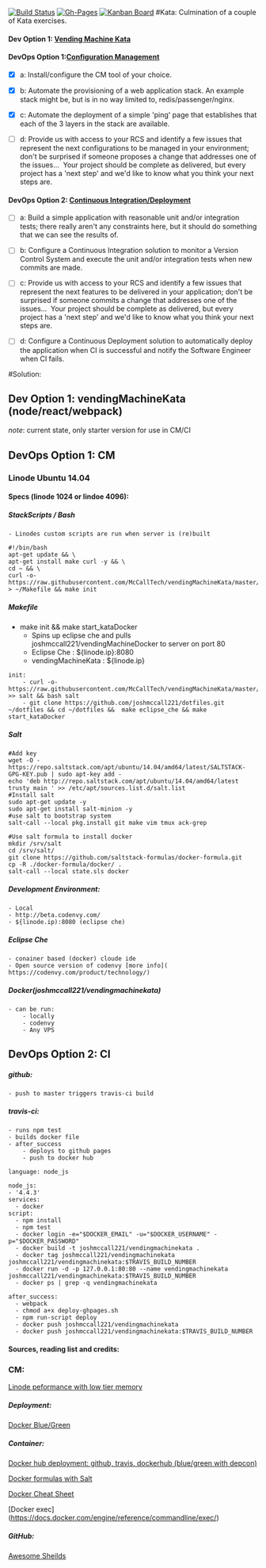 [![Build Status](https://travis-ci.org/McCallTech/vendingMachineKata.svg?branch=master)](https://travis-ci.org/McCallTech/vendingMachineKata) 
[![Gh-Pages](https://img.shields.io/badge/gh--pages-Deployment%20courtesy%20of%20Travis--CI-green.svg)](http://mccalltech.github.io/vendingMachineKata/)
[![Kanban Board](https://img.shields.io/badge/huboard-ScrumBan-blue.svg)](https://huboard.com/McCallTech/vendingMachineKata/#/)
#Kata:
Culmination of a couple of Kata exercises. 
#### Dev Option 1: [Vending Machine Kata](https://github.com/guyroyse/vending-machine-kata#vending-machine-kata)

#### DevOps Option 1:[Configuration Management](https://docs.google.com/document/d/1aXIFgDu9mDzCHpbjv4ybWAxWLcOneNqtih3WOrhRvIg/edit?usp=sharing)

- [x] a: Install/configure the CM tool of your choice.
- [x] b: Automate the provisioning of a web application stack. An example stack might be, but is in no way limited to, redis/passenger/nginx. 
- [x] c: Automate the deployment of a simple &#39;ping&#39; page that establishes that each of the 3 layers in the stack
are available.

- [ ] d: Provide us with access to your RCS and identify a few issues that represent the next configurations to
be managed in your environment; don&#39;t be surprised if someone proposes a change that addresses
one of the issues...  Your project should be complete as delivered, but every project has a &#39;next step&#39;
and we&#39;d like to know what you think your next steps are.

#### DevOps Option 2: [Continuous Integration/Deployment](https://docs.google.com/document/d/1aXIFgDu9mDzCHpbjv4ybWAxWLcOneNqtih3WOrhRvIg/edit?usp=sharing)

- [ ] a: Build a simple application with reasonable unit and/or integration tests; there really aren&#39;t any
constraints here, but it should do something that we can see the results of.

- [ ] b: Configure a Continuous Integration solution to monitor a Version Control System and execute the unit
and/or integration tests when new commits are made.

- [ ] c: Provide us with access to your RCS and identify a few issues that represent the next features to be
delivered in your application; don&#39;t be surprised if someone commits a change that addresses one of
the issues...  Your project should be complete as delivered, but every project has a &#39;next step&#39; and
we&#39;d like to know what you think your next steps are.

- [ ] d: Configure a Continuous Deployment solution to automatically deploy the application when CI is
successful and notify the Software Engineer when CI fails.

#Solution:
## Dev Option 1: vendingMachineKata (node/react/webpack)
*note*: current state, only starter version for use in CM/CI 

## DevOps Option 1: CM
### Linode Ubuntu 14.04
#### Specs (linode 1024 or lindoe 4096):   
#####  StackScripts / Bash
	- Linodes custom scripts are run when server is (re)built
```
#!/bin/bash 
apt-get update && \
apt-get install make curl -y && \
cd ~ && \
curl -o- https://raw.githubusercontent.com/McCallTech/vendingMachineKata/master/Makefile > ~/Makefile && make init

```
##### Makefile
  - make init && make start_kataDocker
    - Spins up eclipse che and pulls joshmccall221/vendingMachineDocker to server on port 80
    - Eclipse Che : ${linode.ip}:8080
    - vendingMachineKata :  ${linode.ip}
```
init:
	- curl -o- https://raw.githubusercontent.com/McCallTech/vendingMachineKata/master/salt >> salt && bash salt 
	- git clone https://github.com/joshmccall221/dotfiles.git  ~/dotfiles && cd ~/dotfiles &&  make eclipse_che && make start_kataDocker 

```
##### Salt
  
```
#Add key   
wget -O - https://repo.saltstack.com/apt/ubuntu/14.04/amd64/latest/SALTSTACK-GPG-KEY.pub | sudo apt-key add -
echo 'deb http://repo.saltstack.com/apt/ubuntu/14.04/amd64/latest trusty main ' >> /etc/apt/sources.list.d/salt.list
#Install salt
sudo apt-get update -y
sudo apt-get install salt-minion -y
#use salt to bootstrap system
salt-call --local pkg.install git make vim tmux ack-grep 

#Use salt formula to install docker
mkdir /srv/salt
cd /srv/salt/
git clone https://github.com/saltstack-formulas/docker-formula.git
cp -R ./docker-formula/docker/ .
salt-call --local state.sls docker
  ```
##### Development Environment: 
	- Local
	- http://beta.codenvy.com/
	- ${linode.ip):8080 (eclipse che)
##### Eclipse Che
	- conainer based (docker) cloude ide 
	- Open source version of codenvy [more info]( https://codenvy.com/product/technology/)
	
##### Docker(joshmccall221/vendingmachinekata)
	- can be run:
		- locally
		- codenvy
		- Any VPS
	
## DevOps Option 2: CI
##### github:
	- push to master triggers travis-ci build
##### travis-ci: 
	- runs npm test
	- builds docker file
	- after_success
		- deploys to github pages
		- push to docker hub
```
language: node_js

node_js:
- '4.4.3'
services:
  - docker
script: 
  - npm install
  - npm test
  - docker login -e="$DOCKER_EMAIL" -u="$DOCKER_USERNAME" -p="$DOCKER_PASSWORD"
  - docker build -t joshmccall221/vendingmachinekata .
  - docker tag joshmccall221/vendingmachinekata joshmccall221/vendingmachinekata:$TRAVIS_BUILD_NUMBER
  - docker run -d -p 127.0.0.1:80:80 --name vendingmachinekata joshmccall221/vendingmachinekata:$TRAVIS_BUILD_NUMBER
  - docker ps | grep -q vendingmachinekata 
  
after_success:
  - webpack
  - chmod a+x deploy-ghpages.sh
  - npm run-script deploy
  - docker push joshmccall221/vendingmachinekata
  - docker push joshmccall221/vendingmachinekata:$TRAVIS_BUILD_NUMBER

```




#### Sources, reading list and credits: 
### CM: 
[Linode peformance with low tier memory](https://www.centos.org/docs/5/html/5.2/Deployment_Guide/s2-swap-creating-file.html)

##### Deployment: 
[Docker Blue/Green](https://botleg.com/stories/blue-green-deployment-with-docker/)

##### Container:
[Docker hub deployment: github, travis, dockerhub (blue/green with depcon)](http://depcon.containx.io/docs/travis)

[Docker formulas with Salt](https://github.com/saltstack-formulas/docker-formula#docker-containers)

[Docker Cheat Sheet](https://github.com/wsargent/docker-cheat-sheet)

[Docker exec] (https://docs.docker.com/engine/reference/commandline/exec/)
##### GitHub:
[Awesome Sheilds](http://shields.io/)
